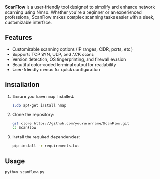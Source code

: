 **ScanFlow** is a user-friendly tool designed to simplify and enhance network scanning using [Nmap](https://nmap.org/). Whether you're a beginner or an experienced professional, ScanFlow makes complex scanning tasks easier with a sleek, customizable interface.


## Features

- Customizable scanning options (IP ranges, CIDR, ports, etc.)
- Supports TCP SYN, UDP, and ACK scans
- Version detection, OS fingerprinting, and firewall evasion
- Beautiful color-coded terminal output for readability
- User-friendly menus for quick configuration

## Installation

1. Ensure you have `nmap` installed:
   ```bash
   sudo apt-get install nmap
   ```
2. Clone the repository:
   ```bash
   git clone https://github.com/yourusername/ScanFlow.git
   cd ScanFlow
   ```
3. Install the required dependencies:
   ```bash
   pip install -r requirements.txt
   ```

## Usage

```bash
python scanflow.py
